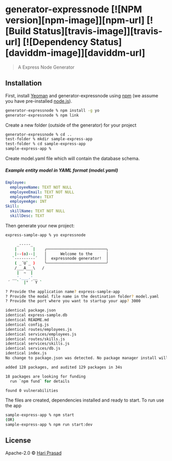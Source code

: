 # generator-expressnode [![NPM version][npm-image]][npm-url] [![Build Status][travis-image]][travis-url] [![Dependency Status][daviddm-image]][daviddm-url]
> A Express Node Generator

## Installation

First, install [Yeoman](http://yeoman.io) and generator-expressnode using [npm](https://www.npmjs.com/) (we assume you have pre-installed [node.js](https://nodejs.org/)).

```bash
generator-expressnode % npm install -g yo
generator-expressnode % npm link 
```
Create a new folder (outside of the generator) for your project 
```bash
generator-expressnode % cd ..
test-folder % mkdir sample-express-app
test-folder % cd sample-express-app
sample-express-app %
``` 

Create model.yaml file which will contain the database schema.
##### Example entity model in YAML format (model.yaml)

```yaml
Employee:
  employeeName: TEXT NOT NULL
  employeeEmail: TEXT NOT NULL
  employeePhone: TEXT
  employeeAge: INT
Skill:
  skillName: TEXT NOT NULL
  skillDesc: TEXT
```


Then generate your new project:

```bash
express-sample-app % yo expressnode         

     _-----_     
    |       |    ╭──────────────────────────╮
    |--(o)--|    │      Welcome to the      │
   `---------´   │  expressnode generator!  │
    ( _´U`_ )    ╰──────────────────────────╯
    /___A___\   /
     |  ~  |     
   __'.___.'__   
 ´   `  |° ´ Y ` 

? Provide the application name? express-sample-app
? Provide the modal file name in the destination folder? model.yaml
? Provide the port where you want to startup your app? 3000

identical package.json
identical express-sample.db
identical README.md
identical config.js
identical routes/employees.js
identical services/employees.js
identical routes/skills.js
identical services/skills.js
identical services/db.js
identical index.js
No change to package.json was detected. No package manager install will be executed.

added 128 packages, and audited 129 packages in 34s

18 packages are looking for funding
  run `npm fund` for details

found 0 vulnerabilities
```

The files are created, dependencies installed and ready to start. To run use the app

```bash
sample-express-app % npm start
(OR)
sample-express-app % npm run start:dev
```

## License

Apache-2.0 © [Hari Prasad]()

